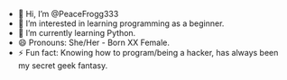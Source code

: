 - 👋 Hi, I’m @PeaceFrogg333
- 👀 I’m interested in learning programming as a beginner.
- 🌱 I’m currently learning Python.
- 😄 Pronouns: She/Her - Born XX Female.
- ⚡ Fun fact: Knowing how to program/being a hacker, has always been my secret geek fantasy.

<!---
PeaceFrogg333/PeaceFrogg333 is a ✨ special ✨ repository because its `README.md` (this file) appears on your GitHub profile.
You can click the Preview link to take a look at your changes.
--->
